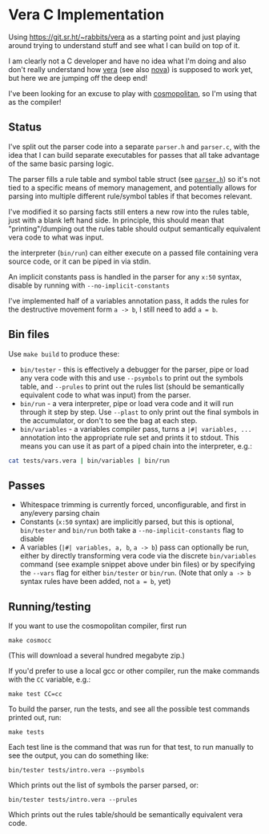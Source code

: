 # Vera C Implementation

Using https://git.sr.ht/~rabbits/vera as a starting point and just playing
around trying to understand stuff and see what I can build on top of it.

I am clearly not a C developer and have no idea what I'm doing and also don't
really understand how [vera](https://wiki.xxiivv.com/site/vera.html) (see also
[nova](https://wiki.nova-lang.net/index.php?title=Main_Page)) is supposed to
work yet, but here we are jumping off the deep end!

I've been looking for an excuse to play with
[cosmopolitan](https://github.com/jart/cosmopolitan), so I'm using that as the
compiler!

## Status

I've split out the parser code into a separate `parser.h` and `parser.c`, with
the idea that I can build separate executables for passes that all take
advantage of the same basic parsing logic.

The parser fills a rule table and symbol table struct (see
[`parser.h`](src/parser.h)) so it's not tied to a specific means of memory
management, and potentially allows for parsing into multiple different
rule/symbol tables if that becomes relevant.

I've modified it so parsing facts still enters a new row into the rules table,
just with a blank left hand side. In principle, this should mean that
"printing"/dumping out the rules table should output semantically equivalent
vera code to what was input.

the interpreter (`bin/run`) can either execute on a passed file containing vera
source code, or it can be piped in via stdin.

An implicit constants pass is handled in the parser for any `x:50` syntax,
disable by running with `--no-implicit-constants`

I've implemented half of a variables annotation pass, it adds the rules for the
destructive movement form `a -> b`, I still need to add `a = b`.


## Bin files

Use `make build` to produce these:

* `bin/tester` - this is effectively a debugger for the parser, pipe or load any
  vera code with this and use `--psymbols` to print out the symbols table, and
  `--prules` to print out the rules list (should be semantically equivalent code
  to what was input) from the parser.
* `bin/run` - a vera interpreter, pipe or load vera code and it will run through
  it step by step. Use `--plast` to only print out the final symbols in the
  accumulator, or don't to see the bag at each step.
* `bin/variables` - a variables compiler pass, turns a `|#| variables, ...`
  annotation into the appropriate rule set and prints it to stdout. This means
  you can use it as part of a piped chain into the interpreter, e.g.:

```bash
cat tests/vars.vera | bin/variables | bin/run
```

## Passes

* Whitespace trimming is currently forced, unconfigurable, and first in
  any/every parsing chain
* Constants (`x:50` syntax) are implicitly parsed, but this is optional,
  `bin/tester` and `bin/run` both take a `--no-implicit-constants` flag to
  disable
* A variables (`|#| variables, a, b`, `a -> b`) pass can optionally be run,
  either by directly transforming vera code via the discrete `bin/variables`
  command (see example snippet above under bin files) or by specifying the
  `--vars` flag for either `bin/tester` or `bin/run`. (Note that only `a -> b`
  syntax rules have been added, not `a = b`, yet)

## Running/testing

If you want to use the cosmopolitan compiler, first run
```
make cosmocc
```
(This will download a several hundred megabyte zip.) 

If you'd prefer to use a local gcc or other compiler, run the make commands
with the `CC` variable, e.g.:
```
make test CC=cc
```

To build the parser, run the tests, and see all the possible test commands
printed out, run: 
```
make tests
```

Each test line is the command that was run for that test, to run manually to see
the output, you can do something like: 
```
bin/tester tests/intro.vera --psymbols
```
Which prints out the list of symbols the parser parsed, or:

```
bin/tester tests/intro.vera --prules
```
Which prints out the rules table/should be semantically equivalent vera code.
